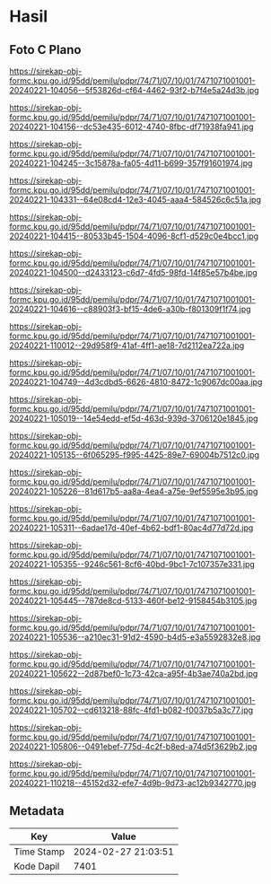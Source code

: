 # Hasil

## Foto C Plano

https://sirekap-obj-formc.kpu.go.id/95dd/pemilu/pdpr/74/71/07/10/01/7471071001001-20240221-104056--5f53826d-cf64-4462-93f2-b7f4e5a24d3b.jpg

https://sirekap-obj-formc.kpu.go.id/95dd/pemilu/pdpr/74/71/07/10/01/7471071001001-20240221-104156--dc53e435-6012-4740-8fbc-df71938fa941.jpg

https://sirekap-obj-formc.kpu.go.id/95dd/pemilu/pdpr/74/71/07/10/01/7471071001001-20240221-104245--3c15878a-fa05-4d11-b699-357f91601974.jpg

https://sirekap-obj-formc.kpu.go.id/95dd/pemilu/pdpr/74/71/07/10/01/7471071001001-20240221-104331--64e08cd4-12e3-4045-aaa4-584526c6c51a.jpg

https://sirekap-obj-formc.kpu.go.id/95dd/pemilu/pdpr/74/71/07/10/01/7471071001001-20240221-104415--80533b45-1504-4096-8cf1-d529c0e4bcc1.jpg

https://sirekap-obj-formc.kpu.go.id/95dd/pemilu/pdpr/74/71/07/10/01/7471071001001-20240221-104500--d2433123-c6d7-4fd5-98fd-14f85e57b4be.jpg

https://sirekap-obj-formc.kpu.go.id/95dd/pemilu/pdpr/74/71/07/10/01/7471071001001-20240221-104616--c88903f3-bf15-4de6-a30b-f801309f1f74.jpg

https://sirekap-obj-formc.kpu.go.id/95dd/pemilu/pdpr/74/71/07/10/01/7471071001001-20240221-110012--29d958f9-41af-4ff1-ae18-7d2112ea722a.jpg

https://sirekap-obj-formc.kpu.go.id/95dd/pemilu/pdpr/74/71/07/10/01/7471071001001-20240221-104749--4d3cdbd5-6626-4810-8472-1c9067dc00aa.jpg

https://sirekap-obj-formc.kpu.go.id/95dd/pemilu/pdpr/74/71/07/10/01/7471071001001-20240221-105019--14e54edd-ef5d-463d-939d-3706120e1845.jpg

https://sirekap-obj-formc.kpu.go.id/95dd/pemilu/pdpr/74/71/07/10/01/7471071001001-20240221-105135--6f065295-f995-4425-89e7-69004b7512c0.jpg

https://sirekap-obj-formc.kpu.go.id/95dd/pemilu/pdpr/74/71/07/10/01/7471071001001-20240221-105226--81d617b5-aa8a-4ea4-a75e-9ef5595e3b95.jpg

https://sirekap-obj-formc.kpu.go.id/95dd/pemilu/pdpr/74/71/07/10/01/7471071001001-20240221-105311--6adae17d-40ef-4b62-bdf1-80ac4d77d72d.jpg

https://sirekap-obj-formc.kpu.go.id/95dd/pemilu/pdpr/74/71/07/10/01/7471071001001-20240221-105355--9246c561-8cf6-40bd-9bc1-7c107357e331.jpg

https://sirekap-obj-formc.kpu.go.id/95dd/pemilu/pdpr/74/71/07/10/01/7471071001001-20240221-105445--787de8cd-5133-460f-be12-9158454b3105.jpg

https://sirekap-obj-formc.kpu.go.id/95dd/pemilu/pdpr/74/71/07/10/01/7471071001001-20240221-105536--a210ec31-91d2-4590-b4d5-e3a5592832e8.jpg

https://sirekap-obj-formc.kpu.go.id/95dd/pemilu/pdpr/74/71/07/10/01/7471071001001-20240221-105622--2d87bef0-1c73-42ca-a95f-4b3ae740a2bd.jpg

https://sirekap-obj-formc.kpu.go.id/95dd/pemilu/pdpr/74/71/07/10/01/7471071001001-20240221-105702--cd613218-88fc-4fd1-b082-f0037b5a3c77.jpg

https://sirekap-obj-formc.kpu.go.id/95dd/pemilu/pdpr/74/71/07/10/01/7471071001001-20240221-105806--0491ebef-775d-4c2f-b8ed-a74d5f3629b2.jpg

https://sirekap-obj-formc.kpu.go.id/95dd/pemilu/pdpr/74/71/07/10/01/7471071001001-20240221-110218--45152d32-efe7-4d9b-9d73-ac12b9342770.jpg


## Metadata

| Key        | Value               |
| ---------- | ------------------- |
| Time Stamp | 2024-02-27 21:03:51 |
| Kode Dapil | 7401                |



